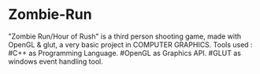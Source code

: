 # Zombie-Run
"Zombie Run/Hour of Rush" is a third person shooting game, made with OpenGL &amp; glut, a very basic project in COMPUTER GRAPHICS.
Tools used : 
      #C++ as Programming Language.
      #OpenGL as Graphics API.
      #GLUT as windows event handling tool.
      
